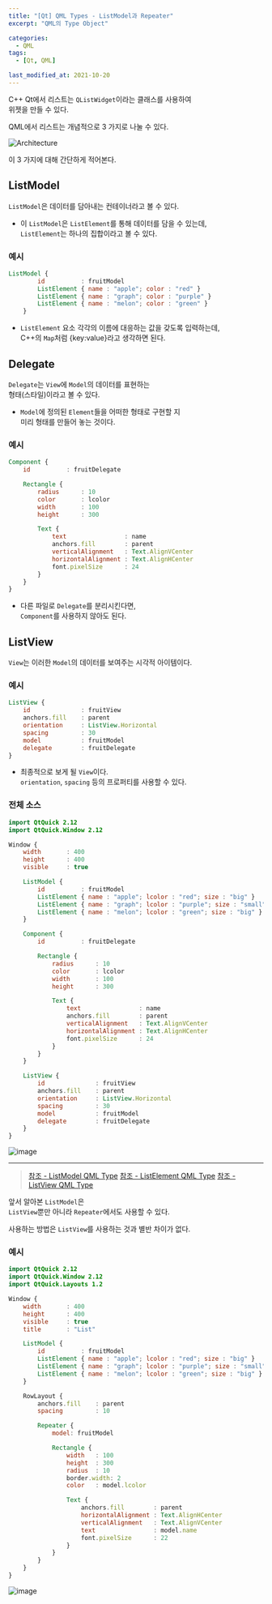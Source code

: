 ```yaml
---
title: "[Qt] QML Types - ListModel과 Repeater"
excerpt: "QML의 Type Object"

categories:
  - QML
tags:
  - [Qt, QML]

last_modified_at: 2021-10-20
---
```


C++ Qt에서 리스트는 `QListWidget`이라는 클래스를 사용하여   
위젯을 만들 수 있다.

QML에서 리스트는 개념적으로 3 가지로 나눌 수 있다.

![Architecture](/images/qml-image/Model-View-Architecture.png)

이 3 가지에 대해 간단하게 적어본다.


## ListModel

`ListModel`은 데이터를 담아내는 컨테이너라고 볼 수 있다.

* 이 `ListModel`은 `ListElement`를 통해 데이터를 담을 수 있는데,   
`ListElement`는 하나의 집합이라고 볼 수 있다.

### 예시

```qml
ListModel {
        id          : fruitModel
        ListElement { name : "apple"; color : "red" }
        ListElement { name : "graph"; color : "purple" }
        ListElement { name : "melon"; color : "green" }
    }
```

* `ListElement` 요소 각각의 이름에 대응하는 값을 갖도록 입력하는데,   
C++의 `Map`처럼 {key:value}라고 생각하면 된다.

## Delegate

`Delegate`는 `View`에 `Model`의 데이터를 표현하는   
형태(스타일)이라고 볼 수 있다.

* `Model`에 정의된 `Element`들을 어떠한 형태로 구현할 지   
미리 형태를 만들어 놓는 것이다.

### 예시

```qml
Component {
    id          : fruitDelegate

    Rectangle {
        radius      : 10
        color       : lcolor
        width       : 100
        height      : 300

        Text {
            text                : name
            anchors.fill        : parent
            verticalAlignment   : Text.AlignVCenter
            horizontalAlignment : Text.AlignHCenter
            font.pixelSize      : 24
        }
    }
}
```

* 다른 파일로 `Delegate`를 분리시킨다면,   
`Component`를 사용하지 않아도 된다.

## ListView

`View`는 이러한 `Model`의 데이터를 보여주는 시각적 아이템이다.   

### 예시

```qml
ListView {
    id              : fruitView
    anchors.fill    : parent
    orientation     : ListView.Horizontal
    spacing         : 30
    model           : fruitModel
    delegate        : fruitDelegate
}
```

* 최종적으로 보게 될 `View`이다.   
`orientation`, `spacing` 등의 프로퍼티를 사용할 수 있다.

### 전체 소스

```qml
import QtQuick 2.12
import QtQuick.Window 2.12

Window {
    width       : 400
    height      : 400
    visible     : true

    ListModel {
        id          : fruitModel
        ListElement { name : "apple"; lcolor : "red"; size : "big" }
        ListElement { name : "graph"; lcolor : "purple"; size : "small" }
        ListElement { name : "melon"; lcolor : "green"; size : "big" }
    }

    Component {
        id          : fruitDelegate

        Rectangle {
            radius      : 10
            color       : lcolor
            width       : 100
            height      : 300

            Text {
                text                : name
                anchors.fill        : parent
                verticalAlignment   : Text.AlignVCenter
                horizontalAlignment : Text.AlignHCenter
                font.pixelSize      : 24
            }
        }
    }

    ListView {
        id              : fruitView
        anchors.fill    : parent
        orientation     : ListView.Horizontal
        spacing         : 30
        model           : fruitModel
        delegate        : fruitDelegate
    }
}
```

![image](/images/qml-image/ListView_result.png)

___

> [참조 - ListModel QML Type](https://doc.qt.io/qt-5/qml-qtqml-models-listmodel.html)
> [참조 - ListElement QML Type](https://doc.qt.io/qt-5/qml-qtqml-models-listelement.html)
> [참조 - ListView QML Type](https://doc.qt.io/qt-5/qml-qtquick-listview.html)


앞서 알아본 `ListModel`은   
`ListView`뿐만 아니라 `Repeater`에서도 사용할 수 있다.

사용하는 방법은 `ListView`를 사용하는 것과 별반 차이가 없다.

### 예시

```qml
import QtQuick 2.12
import QtQuick.Window 2.12
import QtQuick.Layouts 1.2

Window {
    width       : 400
    height      : 400
    visible     : true
    title       : "List"

    ListModel {
        id          : fruitModel
        ListElement { name : "apple"; lcolor : "red"; size : "big" }
        ListElement { name : "graph"; lcolor : "purple"; size : "small" }
        ListElement { name : "melon"; lcolor : "green"; size : "big" }
    }

    RowLayout {
        anchors.fill    : parent
        spacing         : 10

        Repeater {
            model: fruitModel

            Rectangle {
                width   : 100
                height  : 300
                radius  : 10
                border.width: 2
                color   : model.lcolor

                Text {
                    anchors.fill        : parent
                    horizontalAlignment : Text.AlignHCenter
                    verticalAlignment   : Text.AlignVCenter
                    text                : model.name
                    font.pixelSize      : 22
                }
            }
        }
    }
}
```

![image](/images/qml-image/Repeater_ListModel_result.png)